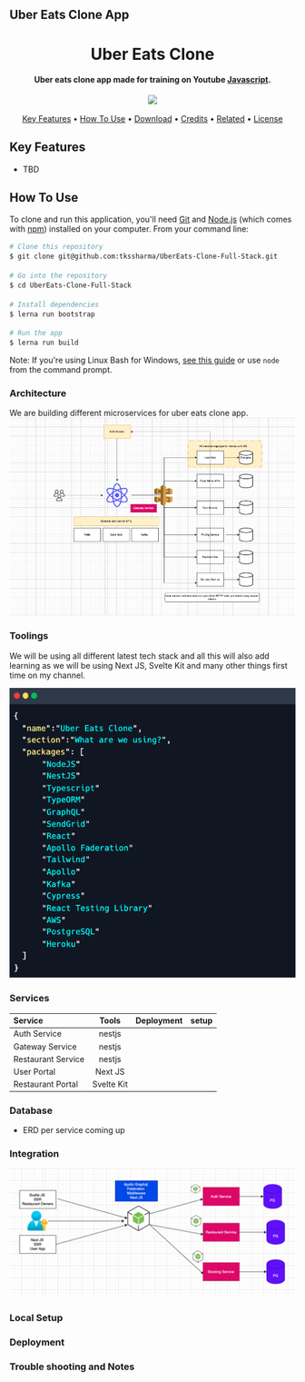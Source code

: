 ## Uber Eats Clone App

<h1 align="center">
  Uber Eats Clone
  <br>
</h1>

<h4 align="center">Uber eats clone app made for training on Youtube <a href="http://electron.atom.io" target="_blank">Javascript</a>.</h4>

<p align="center">
  <a href="https://www.paypal.me/tkssharma">
    <img src="https://img.shields.io/badge/$-donate-ff69b4.svg?maxAge=2592000&amp;style=flat">
  </a>
  
</p>

<p align="center">
  <a href="#key-features">Key Features</a> •
  <a href="#how-to-use">How To Use</a> •
  <a href="#download">Download</a> •
  <a href="#credits">Credits</a> •
  <a href="#related">Related</a> •
  <a href="#license">License</a>
</p>

## Key Features

- TBD

## How To Use

To clone and run this application, you'll need [Git](https://git-scm.com) and [Node.js](https://nodejs.org/en/download/) (which comes with [npm](http://npmjs.com)) installed on your computer. From your command line:

```bash
# Clone this repository
$ git clone git@github.com:tkssharma/UberEats-Clone-Full-Stack.git

# Go into the repository
$ cd UberEats-Clone-Full-Stack

# Install dependencies
$ lerna run bootstrap

# Run the app
$ lerna run build
```

Note: If you're using Linux Bash for Windows, [see this guide](https://www.howtogeek.com/261575/how-to-run-graphical-linux-desktop-applications-from-windows-10s-bash-shell/) or use `node` from the command prompt.

### Architecture

We are building different microservices for uber eats clone app.
![](./arch//main.png)

### Toolings

We will be using all different latest tech stack and all this will also add learning as we will be using Next JS, Svelte Kit and many other things first time on my channel.

![](./arch/tech.png)

### Services

| Service            |   Tools    | Deployment | setup |
| :----------------- | :--------: | ---------: | ----: |
| Auth Service       |   nestjs   |            |       |
| Gateway Service    |   nestjs   |            |       |
| Restaurant Service |   nestjs   |            |       |
| User Portal        |  Next JS   |            |       |
| Restaurant Portal  | Svelte Kit |            |       |

### Database

- ERD per service coming up

### Integration

![](./arch//core.png)


### Local Setup



### Deployment


### Trouble shooting and Notes

